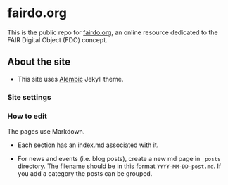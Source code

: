 # fairdo.org
  
This is the public repo for [fairdo.org](https://www.fairdo.org), an online resource dedicated to the FAIR Digital Object (FDO) concept.

## About the site

- This site uses [Alembic](https://alembic.darn.es/) Jekyll theme. 


### Site settings


### How to edit 

The pages use Markdown.

- Each section has an index.md associated with it. 

- For news and events (i.e. blog posts), create a new md page in `_posts` directory. The filename should be in this format `YYYY-MM-DD-post.md`. If you add a category the posts can be grouped.  

